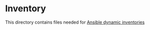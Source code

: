 # Inventory

This directory contains files needed for [Ansible dynamic inventories](http://docs.ansible.com/ansible/latest/user_guide/intro_dynamic_inventory.html)